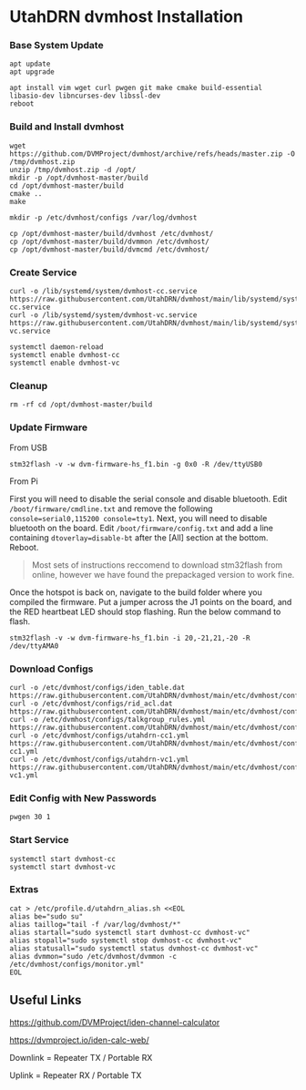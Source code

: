 # UtahDRN dvmhost Installation

### Base System Update
```
apt update
apt upgrade

apt install vim wget curl pwgen git make cmake build-essential libasio-dev libncurses-dev libssl-dev
reboot
```

### Build and Install dvmhost
```
wget https://github.com/DVMProject/dvmhost/archive/refs/heads/master.zip -O /tmp/dvmhost.zip
unzip /tmp/dvmhost.zip -d /opt/
mkdir -p /opt/dvmhost-master/build
cd /opt/dvmhost-master/build
cmake ..
make

mkdir -p /etc/dvmhost/configs /var/log/dvmhost

cp /opt/dvmhost-master/build/dvmhost /etc/dvmhost/
cp /opt/dvmhost-master/build/dvmmon /etc/dvmhost/
cp /opt/dvmhost-master/build/dvmcmd /etc/dvmhost/
```

### Create Service
```
curl -o /lib/systemd/system/dvmhost-cc.service https://raw.githubusercontent.com/UtahDRN/dvmhost/main/lib/systemd/system/dvmhost-cc.service
curl -o /lib/systemd/system/dvmhost-vc.service https://raw.githubusercontent.com/UtahDRN/dvmhost/main/lib/systemd/system/dvmhost-vc.service

systemctl daemon-reload
systemctl enable dvmhost-cc
systemctl enable dvmhost-vc
```

### Cleanup
```
rm -rf cd /opt/dvmhost-master/build
```

### Update Firmware
From USB
```
stm32flash -v -w dvm-firmware-hs_f1.bin -g 0x0 -R /dev/ttyUSB0
``` 

From Pi

First you will need to disable the serial console and disable bluetooth. Edit ```/boot/firmware/cmdline.txt``` and remove the following ```console=serial0,115200 console=tty1```.
Next, you will need to disable bluetooth on the board. Edit ```/boot/firmware/config.txt``` and add a line containing ```dtoverlay=disable-bt``` after the [All] section at the bottom. Reboot.

> Most sets of instructions reccomend to download stm32flash from online, however we have found the prepackaged version to work fine.

Once the hotspot is back on, navigate to the build folder where you compiled the firmware. Put a jumper across the J1 points on the board, and the RED heartbeat LED should stop flashing. Run the below command to flash.

```
stm32flash -v -w dvm-firmware-hs_f1.bin -i 20,-21,21,-20 -R /dev/ttyAMA0
```

### Download Configs
```
curl -o /etc/dvmhost/configs/iden_table.dat https://raw.githubusercontent.com/UtahDRN/dvmhost/main/etc/dvmhost/configs/iden_table.dat
curl -o /etc/dvmhost/configs/rid_acl.dat https://raw.githubusercontent.com/UtahDRN/dvmhost/main/etc/dvmhost/configs/rid_acl.dat
curl -o /etc/dvmhost/configs/talkgroup_rules.yml https://raw.githubusercontent.com/UtahDRN/dvmhost/main/etc/dvmhost/configs/talkgroup_rules.yml
curl -o /etc/dvmhost/configs/utahdrn-cc1.yml https://raw.githubusercontent.com/UtahDRN/dvmhost/main/etc/dvmhost/configs/utahdrn-cc1.yml
curl -o /etc/dvmhost/configs/utahdrn-vc1.yml https://raw.githubusercontent.com/UtahDRN/dvmhost/main/etc/dvmhost/configs/utahdrn-vc1.yml
```

### Edit Config with New Passwords
```
pwgen 30 1
```

### Start Service
```
systemctl start dvmhost-cc
systemctl start dvmhost-vc
```

### Extras
```
cat > /etc/profile.d/utahdrn_alias.sh <<EOL
alias be="sudo su"
alias taillog="tail -f /var/log/dvmhost/*"
alias startall="sudo systemctl start dvmhost-cc dvmhost-vc"
alias stopall="sudo systemctl stop dvmhost-cc dvmhost-vc"
alias statusall="sudo systemctl status dvmhost-cc dvmhost-vc"
alias dvmmon="sudo /etc/dvmhost/dvmmon -c /etc/dvmhost/configs/monitor.yml"
EOL
```
## Useful Links
https://github.com/DVMProject/iden-channel-calculator

https://dvmproject.io/iden-calc-web/

Downlink = Repeater TX / Portable RX

Uplink = Repeater RX / Portable TX
